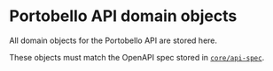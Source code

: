 # Portobello API domain objects

All domain objects for the Portobello API are stored here.

These objects must match the OpenAPI spec stored in [`core/api-spec`](../api-spec).
